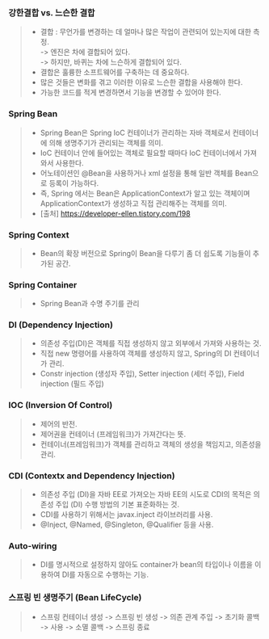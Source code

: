### 강한결합 vs. 느슨한 결합 
> * 결합 : 무언가를 변경하는 데 얼마나 많은 작업이 관련되어 있는지에 대한 측정. <br/>
>         -> 엔진은 차에 결합되어 있다. <br/>
>         -> 하지만, 바퀴는 차에 느슨하게 결합되어 있다. <br/>
> * 결합은 훌륭한 소프트웨어를 구축하는 데 중요하다. 
> * 많은 것들은 변화를 겪고 이러한 이유로 느슨한 결합을 사용해야 한다. 
> * 가능한 코드를 적게 변경하면서 기능을 변경할 수 있어야 한다. 

### Spring Bean
> * Spring Bean은 Spring IoC 컨테이너가 관리하는 자바 객체로서 컨테이너에 의해 생명주기가 관리되는 객체를 의미.
> * IoC 컨테이너 안에 들어있는 객체로 필요할 때마다 IoC 컨테이너에서 가져와서 사용한다.
> * 어노테이션인 @Bean을 사용하거나 xml 설정을 통해 일반 객체를 Bean으로 등록이 가능하다.
> * 즉, Spring 에서는 Bean은 ApplicationContext가 알고 있는 객체이며 ApplicationContext가 생성하고 직접 관리해주는 객체를 의미.
> * [출처] https://developer-ellen.tistory.com/198

### Spring Context
> * Bean의 확장 버전으로 Spring이 Bean을 다루기 좀 더 쉽도록 기능들이 추가된 공간.

### Spring Container 
> * Spring Bean과 수명 주기를 관리

### DI (Dependency Injection)
> * 의존성 주입(DI)은 객체를 직접 생성하지 않고 외부에서 가져와 사용하는 것. 
> * 직접 new 명령어를 사용하여 객체를 생성하지 않고, Spring의 DI 컨테이너가 관리. 
> * Constr injection (생성자 주입), Setter injection (세터 주입), Field injection (필드 주입)

### IOC (Inversion Of Control)
> * 제어의 반전. 
> * 제어권을 컨테이너 (프레임워크)가 가져간다는 뜻. 
> * 컨테이너(프레임워크)가 객체를 관리하고 객체의 생성을 책임지고, 의존성을 관리.
 
### CDI (Contextx and Dependency Injection)
> * 의존성 주입 (DI)을 자바 EE로 가져오는 자바 EE의 시도로 CDI의 목적은 의존성 주입 (DI) 수행 방법의 기본 표준화하는 것. 
> * CDI를 사용하기 위해서는 javax.inject 라이브러리를 사용. 
> * @Inject, @Named, @Singleton, @Qualifier 등을 사용.

### Auto-wiring
> * DI를 명시적으로 설정하지 않아도 container가 bean의 타입이나 이름을 이용하여 DI를 자동으로 수행하는 기능.

### 스프링 빈 생명주기 (Bean LifeCycle)
> * 스프링 컨테이너 생성  ->  스프링 빈 생성  ->  의존 관계 주입  ->  초기화 콜백  ->  사용  ->  소멸 콜백  ->  스프링 종료